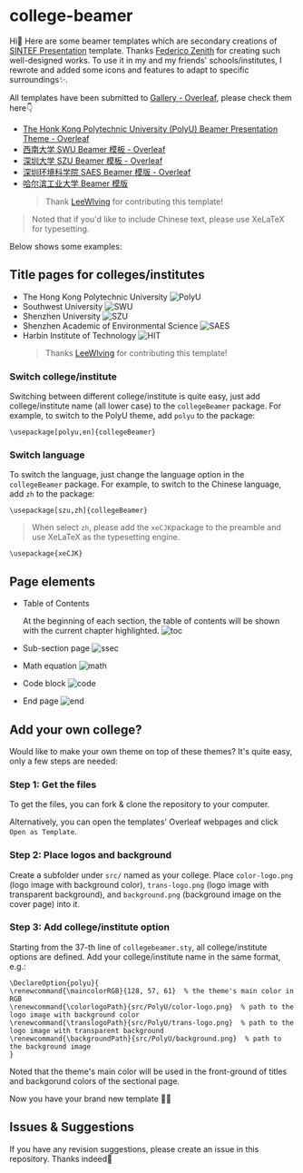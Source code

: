 # college-beamer

Hi👋 Here are some beamer templates which are secondary creations of [SINTEF Presentation](https://www.overleaf.com/latex/templates/sintef-presentation/jhbhdffczpnx) template. Thanks [Federico Zenith](federico.zenith@sintef.no) for creating such well-designed works. To use it in my and my friends' schools/institutes, I rewrote and added some icons and features to adapt to specific surroundings✨.

All templates have been submitted to [Gallery - Overleaf](https://cs.overleaf.com/gallery), please check them here👇

- [The Honk Kong Polytechnic University (PolyU) Beamer Presentation Theme - Overleaf](https://www.overleaf.com/latex/templates/the-honk-kong-polytechnic-university-polyu-beamer-presentation-theme/vywngqprjwrq)
- [西南大学 SWU Beamer 模板 - Overleaf](https://www.overleaf.com/latex/templates/xi-nan-da-xue-swu-beamer-mo-ban-zhu-ti/bgprxfbyhqsb)
- [深圳大学 SZU Beamer 模板 - Overleaf](https://www.overleaf.com/latex/templates/shen-zhen-da-xue-szu-beamer-mo-ban/bjwzmkpsgygf)
- [深圳环境科学院 SAES Beamer 模版 - Overleaf](https://www.overleaf.com/latex/templates/shen-zhen-huan-jing-ke-xue-yuan-saes-beamer-zhu-ti/gqfgpdwcrcpt)
- [哈尔滨工业大学 Beamer 模版](https://www.overleaf.com/latex/templates/harbin-institute-of-technology-hit-beamer-presentation-theme/prwxqwfdzkqj)
  > Thank [LeeWlving](https://github.com/LeeWlving) for contributing this template!

> Noted that if you'd like to include Chinese text, please use XeLaTeX for typesetting.

Below shows some examples:

## Title pages for colleges/institutes

- The Hong Kong Polytechnic University
![PolyU](https://github.com/TOB-KNPOB/Beamer-LaTeX-Themes/blob/main/gallery/PolyU.png)
- Southwest University
![SWU](https://github.com/TOB-KNPOB/Beamer-LaTeX-Themes/blob/main/gallery/SWU.png)
- Shenzhen University
![SZU](https://github.com/TOB-KNPOB/Beamer-LaTeX-Themes/blob/main/gallery/SZU.png)
- Shenzhen Academic of Environmental Science
![SAES](https://github.com/TOB-KNPOB/Beamer-LaTeX-Themes/blob/main/gallery/SAES.png)
- Harbin Institute of Technology
![HIT](https://github.com/TOB-KNPOB/Beamer-LaTeX-Themes/blob/main/gallery/HIT.png)
  > Thanks [LeeWlving](https://github.com/LeeWlving) for contributing this template!

### Switch college/institute

Switching between different college/institute is quite easy, just add college/institute name (all lower case) to the `collegeBeamer` package. For example, to switch to the PolyU theme, add `polyu` to the package:

```
\usepackage[polyu,en]{collegeBeamer}
```

### Switch language

To switch the language, just change the language option in the `collegeBeamer` package. For example, to switch to the Chinese language, add `zh` to the package:

```
\usepackage[szu,zh]{collegeBeamer}
```

> When select `zh`, please add the `xeCJK`package to the preamble and use XeLaTeX as the typesetting engine.

```
\usepackage{xeCJK}
```

## Page elements

- Table of Contents

  At the beginning of each section, the table of contents will be shown with the current chapter highlighted.
![toc](https://github.com/TOB-KNPOB/Beamer-LaTeX-Themes/blob/main/gallery/table%20of%20contents.png)
- Sub-section page
![ssec](https://github.com/TOB-KNPOB/Beamer-LaTeX-Themes/blob/main/gallery/subsection.png)
- Math equation
![math](https://github.com/TOB-KNPOB/Beamer-LaTeX-Themes/blob/main/gallery/math.png)
- Code block
![code](https://github.com/TOB-KNPOB/Beamer-LaTeX-Themes/blob/main/gallery/code.png)
- End page
![end](https://github.com/TOB-KNPOB/Beamer-LaTeX-Themes/blob/main/gallery/end.png)

## Add your own college?

Would like to make your own theme on top of these themes? It's quite easy, only a few steps are needed:

### Step 1: Get the files

To get the files, you can fork & clone the repository to your computer.

Alternatively, you can open the templates' Overleaf webpages and click `Open as Template`.

### Step 2: Place logos and background

Create a subfolder under `src/` named as your college. Place `color-logo.png` (logo image with background color), `trans-logo.png` (logo image with transparent background), and `background.png` (background image on the cover page) into it.

### Step 3: Add college/institute option

Starting from the 37-th line of `collegebeamer.sty`, all college/institute options are defined. Add your college/institute name in the same format, e.g.:

```
\DeclareOption{polyu}{
\renewcommand{\maincolorRGB}{128, 57, 61}  % the theme's main color in RGB
\renewcommand{\colorlogoPath}{src/PolyU/color-logo.png}  % path to the logo image with background color
\renewcommand{\translogoPath}{src/PolyU/trans-logo.png}  % path to the logo image with transparent background
\renewcommand{\backgroundPath}{src/PolyU/background.png}  % path to the background image
}
```

Noted that the theme's main color will be used in the front-ground of titles and backgorund colors of the sectional page.

Now you have your brand new template 👏🎉

## Issues & Suggestions

If you have any revision suggestions, please create an issue in this repository. Thanks indeed🤝
